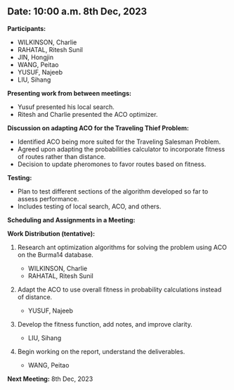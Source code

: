 ## Date: 10:00 a.m. 8th Dec, 2023
**Participants:**
- WILKINSON, Charlie
- RAHATAL, Ritesh Sunil
- JIN, Hongjin
- WANG, Peitao
- YUSUF, Najeeb
- LIU, Sihang

**Presenting work from between meetings:**
- Yusuf presented his local search.
- Ritesh and Charlie presented the ACO optimizer.

**Discussion on adapting ACO for the Traveling Thief Problem:**
- Identified ACO being more suited for the Traveling Salesman Problem.
- Agreed upon adapting the probabilities calculator to incorporate fitness of routes rather than distance.
- Decision to update pheromones to favor routes based on fitness.

**Testing:**
- Plan to test different sections of the algorithm developed so far to assess performance.
- Includes testing of local search, ACO, and others.

**Scheduling and Assignments in a Meeting:**

**Work Distribution (tentative):**
1. Research ant optimization algorithms for solving the problem using ACO on the Burma14 database.
   - WILKINSON, Charlie
   - RAHATAL, Ritesh Sunil

2. Adapt the ACO to use overall fitness in probability calculations instead of distance.
   - YUSUF, Najeeb

3. Develop the fitness function, add notes, and improve clarity.
   - LIU, Sihang

4. Begin working on the report, understand the deliverables.
   - WANG, Peitao

**Next Meeting:** 8th Dec, 2023
